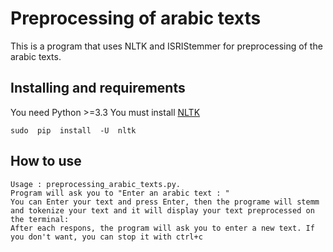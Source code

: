 # Preprocessing of arabic texts
This is a program that uses NLTK and ISRIStemmer for preprocessing of the arabic texts.
## Installing and requirements
You need Python >=3.3 
You must install [NLTK](https://www.nltk.org/install.html) 
```
sudo  pip  install  -U  nltk
```
## How to use
```
Usage : preprocessing_arabic_texts.py.
Program will ask you to "Enter an arabic text : "
You can Enter your text and press Enter, then the programe will stemm and tokenize your text and it will display your text preprocessed on the terminal:
After each respons, the program will ask you to enter a new text. If you don't want, you can stop it with ctrl+c
